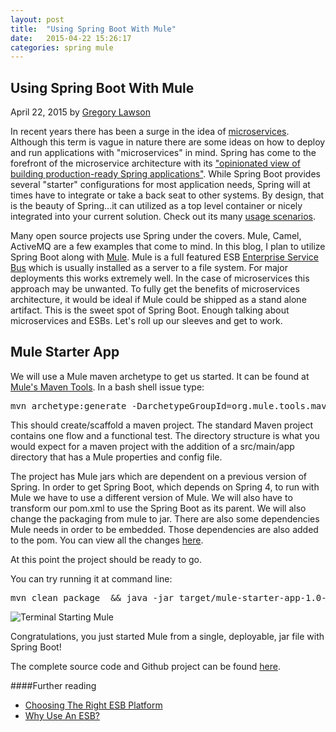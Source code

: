 ```yaml
---
layout: post
title:  "Using Spring Boot With Mule"
date:   2015-04-22 15:26:17
categories: spring mule
---
```


## Using Spring Boot With Mule

April 22, 2015 by [Gregory Lawson](/about.html)

In recent years there has been a surge in the idea of [microservices](http://martinfowler.com/articles/microservices.html).
Although this term is vague in nature there are some ideas on how to deploy and run applications
with "microservices" in mind. Spring has come to the forefront of the microservice architecture with its
["opinionated view of building production-ready Spring applications"](http://projects.spring.io/spring-boot/).
 While Spring Boot provides several "starter" configurations for most application needs, Spring will at times have to
integrate or take a back seat to other systems. By design, that is the beauty of Spring...it can utilized as a top level container
or nicely integrated into your current solution. Check out its many [usage scenarios](http://docs.spring.io/spring/docs/current/spring-framework-reference/htmlsingle/#overview-usagescenarios).

Many open source projects use Spring under the covers. Mule, Camel, ActiveMQ are a few examples that come to mind.
In this blog, I plan to utilize Spring Boot along with [Mule](https://www.mulesoft.com/platform/soa/mule-esb-open-source-esb).
 Mule is a full featured ESB [Enterprise Service Bus](http://en.wikipedia.org/wiki/Enterprise_service_bus) which is usually installed
as a server to a file system. For major deployments this works extremely well. In the case of microservices this approach may be
unwanted. To fully get the benefits of microservices architecture, it would be ideal if Mule could be shipped as a
stand alone artifact. This is the sweet spot of Spring Boot. Enough talking about microservices and ESBs. Let's roll
up our sleeves and get to work.

## Mule Starter App

We will use a Mule maven archetype to get us started. It can be found at [Mule's Maven Tools](http://www.mulesoft.org/documentation/display/current/Maven+Tools+for+Mule+ESB#MavenToolsforMuleESB-CreatingaMuleApplication).
In a bash shell issue type:

<?prettify lang=sh?>
<pre class="prettyprint">
mvn archetype:generate -DarchetypeGroupId=org.mule.tools.maven -DarchetypeArtifactId=maven-achetype-mule-app -DarchetypeVersion=1.0 -DgroupId=org.taptech.app -DartifactId=mule-starter-app -Dversion=1.0-SNAPSHOT -DmuleVersion=3.6.1 -Dpackage=org.taptech.app -Dtransports=http,jms,vm,file,ftp -Dmodules=db,xml,jersey,json,ws
</pre>

This should create/scaffold a maven project. The standard Maven project contains one flow and  a functional test. The 
directory structure is what you would expect for a maven project with the addition of a src/main/app directory that 
has a Mule properties and config file.

The project has Mule jars which are dependent on a previous version of Spring. In order to get Spring Boot, which depends 
on Spring 4, to run with Mule we have to use a different version of Mule. We will also have to transform our pom.xml to 
use the Spring Boot as its parent. We will also change the packaging from mule to jar. There are also some dependencies 
Mule needs in order to be embedded. Those dependencies are also added to the pom. You can view all the changes [here](https://github.com/glawson6/mule-starter-app/blob/master/pom.xml).

At this point the project should be ready to go. 

You can try running it at command line:

<?prettify lang=sh?>
<pre class="prettyprint">
mvn clean package  && java -jar target/mule-starter-app-1.0-SNAPSHOT.jar
</pre>

<img class="side-image img-responsive" src="/img/terminal-start-Mule.png" alt="Terminal Starting Mule">

Congratulations, you just started Mule from a single, deployable, jar file with Spring Boot!

The complete source code and Github project can be found [here](https://github.com/glawson6/mule-starter-app).

####Further reading
* [Choosing The Right ESB Platform](http://blogs.mulesoft.org/choosing-the-right-esb-platform/)
* [Why Use An ESB?](http://www.mulesoft.org/why-use-esb)
